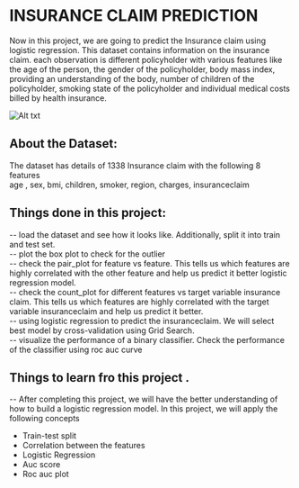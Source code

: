 # INSURANCE CLAIM PREDICTION

Now in this project, we are going to predict the Insurance claim using logistic regression. This dataset contains information on the insurance claim. each observation is different policyholder with various features like the age of the person, the gender of the policyholder, body mass index, providing an understanding of the body, number of children of the policyholder, smoking state of the policyholder and individual medical costs billed by health insurance.

![Alt txt](https://rajputhimanshu.files.wordpress.com/2018/03/linear_vs_logistic_regression.jpg)

## About the Dataset:
The dataset has details of 1338 Insurance claim with the following 8 features <br/>
age , sex, bmi, children, smoker, region, charges, insuranceclaim <br/>

## Things done in this project:
-- load the dataset and see how it looks like. Additionally, split it into train and test set.<br/>
-- plot the box plot to check for the outlier <br/>
-- check the pair_plot for feature vs feature. This tells us which features are highly correlated with the other feature and help us predict it better logistic regression model.<br/>
-- check the count_plot for different features vs target variable insurance claim. This tells us which features are highly correlated with the target variable insuranceclaim and help us predict it better.<br/>
-- using logistic regression to predict the insuranceclaim. We will select best model by cross-validation using Grid Search.<br/>
-- visualize the performance of a binary classifier. Check the performance of the classifier using roc auc curve <br/>

## Things to learn fro this project . 
-- After completing this project, we will have the better understanding of how to build a logistic regression model. In this project, we will apply the following concepts <br/>
* Train-test split
* Correlation between the features
* Logistic Regression
* Auc score
* Roc auc plot
